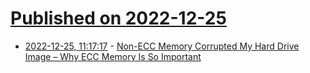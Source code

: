 # [Published on 2022-12-25](index.md)

* [2022-12-25, 11:17:17](https://news.ycombinator.com/item?id=34126239) - [Non-ECC Memory Corrupted My Hard Drive Image – Why ECC Memory Is So Important](https://www.youtube.com/watch?v=0itrM7t4l34)

